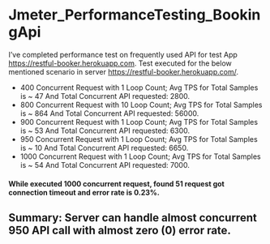 <h1> Jmeter_PerformanceTesting_BookingApi </h1>

I’ve completed performance test on frequently used API for test App https://restful-booker.herokuapp.com. 
Test executed for the below mentioned scenario in server https://restful-booker.herokuapp.com/. 

- 400 Concurrent Request with 1 Loop Count; Avg TPS for Total Samples is ~ 47 And Total Concurrent API requested: 2800.
- 800 Concurrent Request with 10 Loop Count; Avg TPS for Total Samples is ~ 864 And Total Concurrent API requested: 56000.
- 900 Concurrent Request with 1 Loop Count; Avg TPS for Total Samples is ~ 53 And Total Concurrent API requested: 6300.
- 950 Concurrent Request with 1 Loop Count; Avg TPS for Total Samples is ~ 10 And Total Concurrent API requested: 6650.
- 1000 Concurrent Request with 1 Loop Count; Avg TPS for Total Samples is ~ 54 And Total Concurrent API requested: 7000.

#### While executed 1000 concurrent request, found  51 request got connection timeout and error rate is 0.23%. 

## Summary: Server can handle almost concurrent 950 API call with almost zero (0) error rate.
